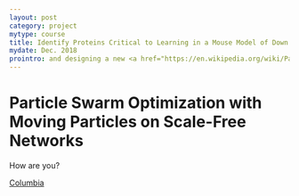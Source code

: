 ```yaml
---
layout: post
category: project
mytype: course
title: Identify Proteins Critical to Learning in a Mouse Model of Down Syndrome
mydate: Dec. 2018
prointro: and designing a new <a href="https://en.wikipedia.org/wiki/Particle_swarm_optimization">PSO</a> algorithm to make full use of the heterogeneous property of scale-free networks and make exploration and exploitation more balance. The project has been published on IEEE Transactions on Network Science and Engineering with <a href="https://ieeexplore.ieee.org/document/8411503">doi: 10.1109/TNSE.2018.2854884</a>.
---
```



# Particle Swarm Optimization with Moving Particles on Scale-Free Networks

How are you?

[Columbia](http://www.columbia.edu)